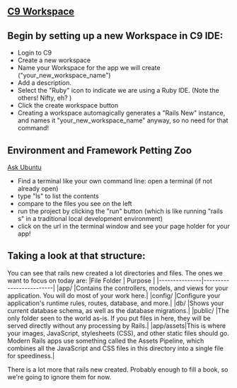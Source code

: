 ## [C9 Workspace](http://docs.railsbridge.org/intro-to-rails/getting_started)

## Begin by setting up a new Workspace in C9 IDE: 
* Login to C9
* Create a new workspace 
* Name your Workspace for the app we will create ("your_new_workspace_name")
* Add a description.
* Select the "Ruby" icon to indicate we are using a Ruby IDE. (Note the others! Nifty, eh? ) 
* Click the create workspace button 
* Creating a workspace automagically generates a "Rails New" instance, and names it "your_new_workspace_name" anyway, so no need for that command!

## Environment and Framework Petting Zoo
[Ask Ubuntu](http://askubuntu.com/questions/506510/what-is-the-difference-between-terminal-console-shell-and-command-line)
 
* Find a terminal like your own command line: open a terminal (if not already open)
* type "ls" to list the contents
* compare to the files you see on the left
* run the project by clicking the "run" button (which is like running "rails s" in a traditional local development environment) 
* click on the url in the terminal window and see your page holder for your app!

## Taking a look at that structure:   

You can see that rails new created a lot directories and files. The ones we want to focus on today are:
|File Folder    | Purpose                 |
|---------------|-------------------------|
|app/    |Contains the controllers, models, and views for your application. You will do most of your work here.|
|config/ |Configure your application's runtime rules, routes, database, and more.|
|db/     |Shows your current database schema, as well as the database migrations.|
|public/ |The only folder seen to the world as-is. If you put files in here, they will be served directly without any processing by Rails.|
|app/assets|This is where your images, JavaScript, stylesheets (CSS), and other static files should go. Modern Rails apps use something called the Assets Pipeline, which combines all the JavaScript and CSS files in this directory into a single file for speediness.|

There is a lot more that rails new created. Probably enough to fill a book, so we're going to ignore them for now.



